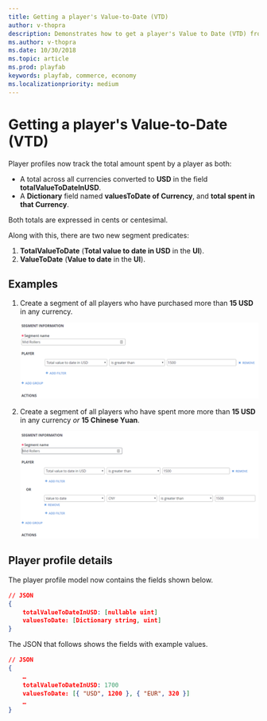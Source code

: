 ```yaml
---
title: Getting a player's Value-to-Date (VTD)
author: v-thopra
description: Demonstrates how to get a player's Value to Date (VTD) from their Player Profile.
ms.author: v-thopra
ms.date: 10/30/2018
ms.topic: article
ms.prod: playfab
keywords: playfab, commerce, economy
ms.localizationpriority: medium
---
```


# Getting a player's Value-to-Date (VTD)

Player profiles now track the total amount spent by a player as both:

- A total across all currencies converted to **USD** in the field **totalValueToDateInUSD**.
- A **Dictionary** field named **valuesToDate of Currency**, and **total spent in that Currency**.

Both totals are expressed in cents or centesimal.

Along with this, there are two new segment predicates:

 1. **TotalValueToDate** (**Total value to date in USD** in the **UI**).
 1. **ValueToDate** (**Value to date** in the **UI**).

## Examples

1. Create a segment of all players who have purchased more than **15 USD** in any currency.

   ![Create a Segment - Mid Rollers - Filter 1](media/tutorials/create-segment-mid-rollers-filter-1.png)  

2. Create a segment of all players who have spent more more than **15 USD** in any currency *or* **15 Chinese Yuan**.

   ![Create a Segment - Mid Rollers - Filter 2](media/tutorials/create-segment-mid-rollers-filter-2.png)  

## Player profile details

The player profile model now contains the fields shown below.

```json
// JSON
{
    totalValueToDateInUSD: [nullable uint]
    valuesToDate: [Dictionary string, uint]
}
```

The JSON that follows shows the fields with example values.

```json
// JSON
{
    …
    totalValueToDateInUSD: 1700
    valuesToDate: [{ "USD", 1200 }, { "EUR", 320 }]
    …
}
```

